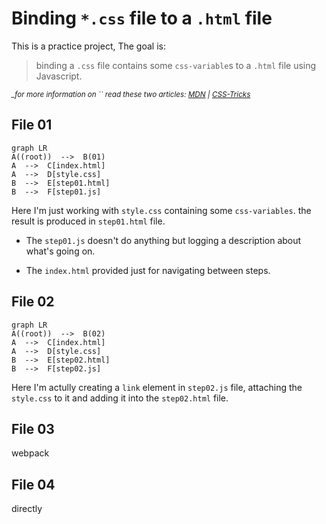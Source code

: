 # Binding `*.css` file to a `.html` file

This is a practice project, The goal is: 

> binding a `.css` file contains some `css-variable`s to a `.html` file
> using Javascript.

*<small>_for more information on `` read these two articles: [MDN](https://developer.mozilla.org/en-US/docs/Web/CSS/Using_CSS_custom_properties) | [CSS-Tricks](https://css-tricks.com/a-complete-guide-to-custom-properties/)</small>*

## File 01

```mermaid
graph LR
A((root))  -->  B(01)
A  -->  C[index.html]
A  -->  D[style.css]
B  -->  E[step01.html]
B  -->  F[step01.js]
```

Here I'm just working with `style.css` containing some `css-variables`. the result is produced in `step01.html` file.

 - The `step01.js` doesn't do anything but logging a description about  
   what's going on. 
   
- The `index.html` provided just for navigating
   between steps.

## File 02

```mermaid
graph LR
A((root))  -->  B(02)
A  -->  C[index.html]
A  -->  D[style.css]
B  -->  E[step02.html]
B  -->  F[step02.js]
```

Here I'm actully creating a `link` element in `step02.js` file, attaching the `style.css` to it and adding it into the `step02.html` file.

## File 03

webpack

## File 04

directly